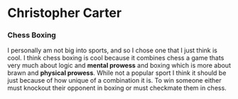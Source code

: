 # Christopher Carter

### Chess Boxing

I personally am not big into sports, and so I chose one that I just think is cool. I think chess boxing is cool because it combines chess a game thats very much about logic and **mental prowess** and boxing which is more about brawn and **physical prowess**. While not a popular sport I think it should be just because of how unique of a combination it is. To win someone either must knockout their opponent in boxing or must checkmate them in chess.